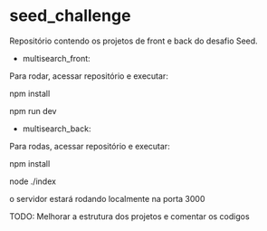 # seed_challenge

Repositório contendo os projetos de front e back do desafio Seed.

- multisearch_front:
<p>Para rodar, acessar repositório e executar:</p>
<p>npm install</p>
<p>npm run dev</p>

- multisearch_back:
<p>Para rodas, acessar repositório e executar:</p>
<p>npm install</p>
<p>node ./index</p>

o servidor estará rodando localmente na porta 3000


TODO:
Melhorar a estrutura dos projetos e comentar os codigos
